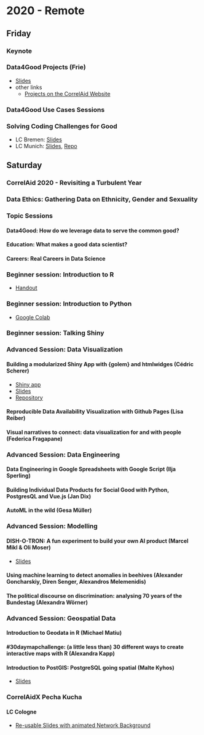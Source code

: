 # 2020 - Remote

## Friday

### Keynote

### Data4Good Projects \(Frie\)

* [Slides](https://docs.google.com/presentation/d/1re5KGBdJibL-aICXIpTx_2YMgDR4FyqQtkGat_bKKtQ/edit?usp=sharing)
* other links
  * [Projects on the CorrelAid Website](https://correlaid.org/projects)

### Data4Good Use Cases Sessions

### Solving Coding Challenges for Good

* LC Bremen: [Slides](https://rawcdn.githack.com/CorrelAid/correlaidx-challenge-bremen/master/correlcon-talk/correlcon-slides.html)
* LC Munich: [Slides](https://docs.google.com/presentation/d/13wCrY51u5YBJ-NdK484Q5zWDYLqU13AO4bJHrkcDYvM/), [Repo](https://github.com/CorrelAid/correlaidx-challenge-munich)

## Saturday

### CorrelAid 2020 - Revisiting a Turbulent Year

### Data Ethics: Gathering Data on Ethnicity, Gender and Sexuality

### Topic Sessions

#### Data4Good: How do we leverage data to serve the common good?

#### Education: What makes a good data scientist?

#### Careers: Real Careers in Data Science

### Beginner session: Introduction to R

* [Handout](https://mirka-henninger.de/CorrelCon/Handout_CorrelCon.pdf)

### Beginner session: Introduction to Python

* [Google Colab](https://colab.research.google.com/github/pythontsunami/teaching/blob/intro/0_intro.ipynb)

### Beginner session: Talking Shiny

### Advanced Session: Data Visualization

#### Building a modularized Shiny App with {golem} and htmlwidges \(Cédric Scherer\)

* [Shiny app](https://cedric-scherer.shinyapps.io/correlcon2020_golem_html_widgets/)
* [Slides](https://cedricscherer.netlify.app/slides/CorrelCon2020_ShinyGolemHtml.pdf)
* [Repository](https://github.com/Z3tt/CorrelCon)

#### Reproducible Data Availability Visualization with Github Pages \(Lisa Reiber\)

#### Visual narratives to connect: data visualization for and with people \(Federica Fragapane\)

### Advanced Session: Data Engineering

#### Data Engineering in Google Spreadsheets with Google Script \(Ilja Sperling\)

#### Building Individual Data Products for Social Good with Python, PostgresQL and Vue.js \(Jan Dix\)

#### AutoML in the wild \(Gesa Müller\)

### Advanced Session: Modelling

#### DISH-O-TRON: A fun experiment to build your own AI product \(Marcel Mikl & Oli Moser\)

* [Slides](https://docs.google.com/presentation/d/1BuKYjXtqXVEKDJJV5k08-_yl6VUPrgGGn6z2gJLhSUo/edit?usp=sharing)

#### Using machine learning to detect anomalies in beehives \(Alexander Goncharskiy, Diren Senger, Alexandros Melemenidis\)

#### The political discourse on discrimination: analysing 70 years of the Bundestag \(Alexandra Wörner\)

### Advanced Session: Geospatial Data

#### Introduction to Geodata in R \(Michael Matiu\)

#### \#30daymapchallenge: \(a little less than\) 30 different ways to create interactive maps with R \(Alexandra Kapp\)

#### Introduction to PostGIS: PostgreSQL going spatial \(Malte Kyhos\)

* [Slides](https://mkyhos.github.io/talk_postgis/)

### CorrelAidX Pecha Kucha

#### LC Cologne
* [Re-usable Slides with animated Network Background](https://github.com/Studentenfutter/CorrelAid-Presentations/tree/main/2020_11_07%20CorrelCon)

